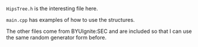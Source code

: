`HipsTree.h` is the interesting file here.

`main.cpp` has examples of how to use the structures.

The other files come from BYUIgnite:SEC and are included so that I can use the same random generator form before.